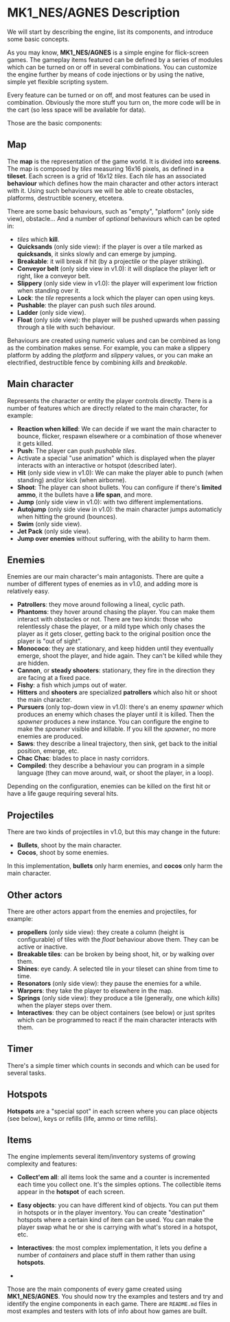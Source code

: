 MK1_NES/AGNES Description
=========================

We will start by describing the engine, list its components, and introduce some basic concepts.

As you may know, **MK1_NES/AGNES** is a simple engine for flick-screen games. The gameplay items featured can be defined by a series of modules which can be turned on or off in several combinations. You can customize the engine further by means of code injections or by using the native, simple yet flexible scripting system.

Every feature can be turned or on off, and most features can be used in combination. Obviously the more stuff you turn on, the more code will be in the cart (so less space will be available for data).

Those are the basic components:

Map
---

The **map** is the representation of the game world. It is divided into **screens**. The map is composed by *tiles* measuring 16x16 pixels, as defined in a **tileset**. Each screen is a grid of 16x12 *tiles*. Each *tile* has an associated **behaviour** which defines how the main character and other actors interact with it. Using such behaviours we will be able to create obstacles, platforms, destructible scenery, etcetera.

There are some basic behaviours, such as "empty", "platform" (only side view), obstacle... And a number of *optional* behaviours which can be opted in:

- *tiles* which **kill**.
- **Quicksands** (only side view): if the player is over a tile marked as **quicksands**, it sinks slowly and can emerge by jumping.
- **Breakable**: it will break if hit (by a projectile or the player striking).
- **Conveyor belt** (only side view in v1.0): it will displace the player left or right, like a conveyor belt.
- **Slippery** (only side view in v1.0): the player will experiment low friction when standing over it.
- **Lock**: the *tile* represents a lock which the player can open using keys.
- **Pushable**: the player can push such *tiles* around.
- **Ladder** (only side view).
- **Float** (only side view): the player will be pushed upwards when passing through a tile with such behaviour.

Behaviours are created using numeric values and can be combined as long as the combination makes sense. For example, you can make a slippery platform by adding the *platform* and *slippery* values, or you can make an electrified, destructible fence by combining *kills* and *breakable*.

Main character
--------------

Represents the character or entity the player controls directly. There is a number of features which are directly related to the main character, for example:

- **Reaction when killed**: We can decide if we want the main character to bounce, flicker, respawn elsewhere or a combination of those whenever it gets killed.
- **Push**: The player can push *pushable* *tiles*.
- Activate a special "use animation" which is displayed when the player interacts with an interactive or hotspot (described later).
- **Hit** (only side view in v1.0): We can make the player able to punch (when standing) and/or kick (when airborne).
- **Shoot**: The player can shoot bullets. You can configure if there's **limited ammo**, it the bullets have a **life span**, and more.
- **Jump** (only side view in v1.0): with two different implementations.
- **Autojump** (only side view in v1.0): the main character jumps automaticly when hitting the ground (bounces).
- **Swim** (only side view).
- **Jet Pack** (only side view).
- **Jump over enemies** without suffering, with the ability to harm them.

Enemies
-------

Enemies are our main character's main antagonists. There are quite a number of different types of enemies as in v1.0, and adding more is relatively easy.

- **Patrollers**: they move around following a lineal, cyclic path.
- **Phantoms**: they hover around chasing the player. You can make them interact with obstacles or not. There are two kinds: those who relentlessly chase the player, or a mild type which only chases the player as it gets closer, getting back to the original position once the player is "out of sight".
- **Monococo**: they are stationary, and keep hidden until they eventually emerge, shoot the player, and hide again.  They can't be killed while they are hidden.
- **Cannon**, or **steady shooters**: stationary, they fire in the direction they are facing at a fixed pace.
- **Fishy**: a fish which jumps out of water.
- **Hitters** and **shooters** are specialized **patrollers** which also hit or shoot the main character.
- **Pursuers** (only top-down view in v1.0): there's an enemy *spawner* which produces an enemy which chases the player until it is killed. Then the *spawner* produces a new instance. You can configure the engine to make the *spawner* visible and killable. If you kill the *spawner*, no more enemies are produced.
- **Saws**: they describe a lineal trajectory, then sink, get back to the initial position, emerge, etc.
- **Chac Chac**: blades to place in nasty corridors.
- **Compiled**: they describe a behaviour you can program in a simple language (they can move around, wait, or shoot the player, in a loop).

Depending on the configuration, enemies can be killed on the first hit or have a life gauge requiring several hits.

Projectiles
------------

There are two kinds of projectiles in v1.0, but this may change in the future:

- **Bullets**, shoot by the main character.
- **Cocos**, shoot by some enemies.

In this implementation, **bullets** only harm enemies, and **cocos** only harm the main character.

Other actors
------------

There are other actors appart from the enemies and projectiles, for example:

- **propellers** (only side view): they create a column (height is configurable) of tiles with the *float* behaviour above them. They can be active or inactive.
- **Breakable tiles**: can be broken by being shoot, hit, or by walking over them.
- **Shines**: eye candy. A selected tile in your tileset can shine from time to time.
- **Resonators** (only side view): they pause the enemies for a while.
- **Warpers**: they take the player to elsewhere in the map.
- **Springs** (only side view): they produce a tile (generally, one which *kills*) when the player steps over them.
- **Interactives**: they can be object containers (see below) or just sprites which can be programmed to react if the main character interacts with them.

Timer
-----

There's a simple timer which counts in seconds and which can be used for several tasks.

Hotspots
--------

**Hotspots** are a "special spot" in each screen where you can place objects (see below), keys or refills (life, ammo or time refills).

Items
-----

The engine implements several item/inventory systems of growing complexity and features:

- **Collect'em all**: all items look the same and a counter is incremented each time you collect one. It's the simples options. The collectible items appear in the **hotspot** of each screen.
- **Easy objects**: you can have different kind of objects. You can put them in hotspots or in the player inventory. You can create "destination" hotspots where a certain kind of item can be used. You can make the player swap what he or she is carrying with what's stored in a hotspot, etc.
- **Interactives**: the most complex implementation, it lets you define a number of *containers* and place stuff in them rather than using **hotspots**.

-

Those are the main components of every game created using **MK1_NES/AGNES**. You should now try the examples and testers and try and identify the engine components in each game. There are `README.md` files in most examples and testers with lots of info about how games are built. 
